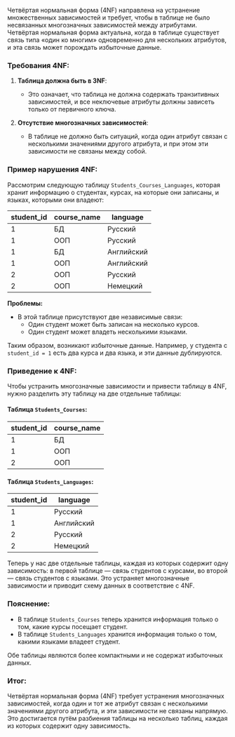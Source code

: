 Четвёртая нормальная форма (4NF) направлена на устранение множественных зависимостей и требует, чтобы в таблице не было несвязанных многозначных зависимостей между атрибутами. Четвёртая нормальная форма актуальна, когда в таблице существует связь типа «один ко многим» одновременно для нескольких атрибутов, и эта связь может порождать избыточные данные.

### Требования 4NF:
1. **Таблица должна быть в 3NF**:
   - Это означает, что таблица не должна содержать транзитивных зависимостей, и все неключевые атрибуты должны зависеть только от первичного ключа.

2. **Отсутствие многозначных зависимостей**:
   - В таблице не должно быть ситуаций, когда один атрибут связан с несколькими значениями другого атрибута, и при этом эти зависимости не связаны между собой.

### Пример нарушения 4NF:

Рассмотрим следующую таблицу `Students_Courses_Languages`, которая хранит информацию о студентах, курсах, на которые они записаны, и языках, которыми они владеют:

| student_id | course_name | language  |
|------------|-------------|-----------|
| 1          | БД          | Русский   |
| 1          | ООП         | Русский   |
| 1          | БД          | Английский|
| 1          | ООП         | Английский|
| 2          | ООП         | Русский   |
| 2          | ООП         | Немецкий  |

**Проблемы:**
- В этой таблице присутствуют две независимые связи:
  - Один студент может быть записан на несколько курсов.
  - Один студент может владеть несколькими языками.

Таким образом, возникают избыточные данные. Например, у студента с `student_id = 1` есть два курса и два языка, и эти данные дублируются.

### Приведение к 4NF:

Чтобы устранить многозначные зависимости и привести таблицу в 4NF, нужно разделить эту таблицу на две отдельные таблицы:

#### Таблица `Students_Courses`:

| student_id | course_name |
|------------|-------------|
| 1          | БД          |
| 1          | ООП         |
| 2          | ООП         |

#### Таблица `Students_Languages`:

| student_id | language    |
|------------|-------------|
| 1          | Русский     |
| 1          | Английский  |
| 2          | Русский     |
| 2          | Немецкий    |

Теперь у нас две отдельные таблицы, каждая из которых содержит одну зависимость: в первой таблице — связь студентов с курсами, во второй — связь студентов с языками. Это устраняет многозначные зависимости и приводит схему данных в соответствие с 4NF.

### Пояснение:
- В таблице `Students_Courses` теперь хранится информация только о том, какие курсы посещает студент.
- В таблице `Students_Languages` хранится информация только о том, какими языками владеет студент.

Обе таблицы являются более компактными и не содержат избыточных данных.

### Итог:
Четвёртая нормальная форма (4NF) требует устранения многозначных зависимостей, когда один и тот же атрибут связан с несколькими значениями другого атрибута, и эти зависимости не связаны напрямую. Это достигается путём разбиения таблицы на несколько таблиц, каждая из которых содержит одну зависимость.